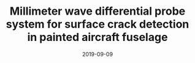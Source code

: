 ---
draft: false
doi: 10.1109/I2MTC.2019.8826970
title: Millimeter wave differential probe system for surface crack detection in painted aircraft fuselage

publication_types: ['paper-conference']
authors:
  - Yuan Gao
  - M. T. Ghasr
  - K. Ying
  - M. Dvorsky
  - A. Boots
  - Reza Zoughi
  - D. Palmer
publication: In *IEEE International Instrumentation and Measurement Technology Conference (I2MTC)*
publication_short: In *IEEE International Instrumentation and Measurement Technology Conference (I2MTC)*
featured: false
image:
  filename: featured
  focal_point: Smart
  preview_only: false
date: 2019-09-09
---